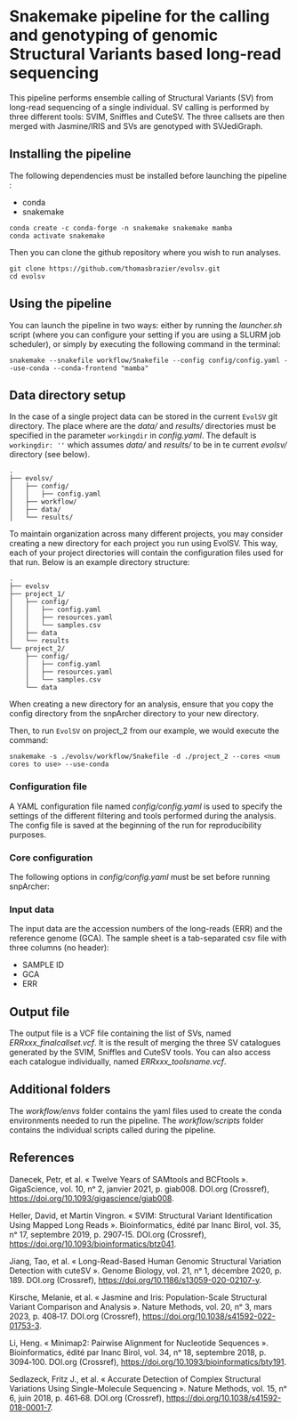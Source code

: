 # Snakemake pipeline for the calling and genotyping of genomic Structural Variants based long-read sequencing

This pipeline performs ensemble calling of Structural Variants (SV) from long-read sequencing of a single individual. SV calling is performed by three different tools: SVIM, Sniffles and CuteSV. The three callsets are then merged with Jasmine/IRIS and SVs are genotyped with SVJediGraph.



## Installing the pipeline

The following dependencies must be installed before launching the pipeline :
* conda
* snakemake

```
conda create -c conda-forge -n snakemake snakemake mamba
conda activate snakemake
```

Then you can clone the github repository where you wish to run analyses.

```
git clone https://github.com/thomasbrazier/evolsv.git
cd evolsv
```

## Using the pipeline

You can launch the pipeline in two ways: either by running the *launcher.sh* script (where you can configure your setting if you are using a SLURM job scheduler), or simply by executing the following command in the terminal:

```
snakemake --snakefile workflow/Snakefile --config config/config.yaml --use-conda --conda-frontend "mamba"
```

## Data directory setup

In the case of a single project data can be stored in the current `EvolSV` git directory. The place where are the *data/* and *results/* directories must be specified in the parameter `workingdir` in *config.yaml*. The default is `workingdir: ''` which assumes *data/* and *results/* to be in te current *evolsv/* directory (see below).

```
.
├── evolsv/
│   ├── config/
│   │   ├── config.yaml
│   ├── workflow/
│   ├── data/
│   └── results/
```


To maintain organization across many different projects, you may consider creating a new directory for each project you run using EvolSV. This way, each of your project directories will contain the configuration files used for that run. Below is an example directory structure:

```
.
├── evolsv
├── project_1/
│   ├── config/
│   │   ├── config.yaml
│   │   ├── resources.yaml
│   │   └── samples.csv
│   ├── data
│   └── results
└── project_2/
    ├── config/
    │   ├── config.yaml
    │   ├── resources.yaml
    │   └── samples.csv
    └── data
```

When creating a new directory for an analysis, ensure that you copy the config directory from the snpArcher directory to your new directory.

Then, to run `EvolSV` on project_2 from our example, we would execute the command:

```
snakemake -s ./evolsv/workflow/Snakefile -d ./project_2 --cores <num cores to use> --use-conda
```


### Configuration file

A YAML configuration file named *config/config.yaml* is used to specify the settings of the different filtering and tools performed during the analysis. The config file is saved at the beginning of the run for reproducibility purposes.


### Core configuration

The following options in *config/config.yaml* must be set before running snpArcher:



### Input data

The input data are the accession numbers of the long-reads (ERR) and the reference genome (GCA). The sample sheet is a tab-separated csv file with three columns (no header):
* SAMPLE ID
* GCA
* ERR


## Output file

The output file is a VCF file containing the list of SVs, named *ERRxxx_finalcallset.vcf*. It is the result of merging the three SV catalogues generated by the SVIM, Sniffles and CuteSV tools. You can also access each catalogue individually, named *ERRxxx_toolsname.vcf*.


## Additional folders

The *workflow/envs* folder contains the yaml files used to create the conda environments needed to run the pipeline. The *workflow/scripts* folder contains the individual scripts called during the pipeline.


## References

Danecek, Petr, et al. « Twelve Years of SAMtools and BCFtools ». GigaScience, vol. 10, nᵒ 2, janvier 2021, p. giab008. DOI.org (Crossref), https://doi.org/10.1093/gigascience/giab008.

Heller, David, et Martin Vingron. « SVIM: Structural Variant Identification Using Mapped Long Reads ». Bioinformatics, édité par Inanc Birol, vol. 35, nᵒ 17, septembre 2019, p. 2907‑15. DOI.org (Crossref), https://doi.org/10.1093/bioinformatics/btz041.

Jiang, Tao, et al. « Long-Read-Based Human Genomic Structural Variation Detection with cuteSV ». Genome Biology, vol. 21, nᵒ 1, décembre 2020, p. 189. DOI.org (Crossref), https://doi.org/10.1186/s13059-020-02107-y.

Kirsche, Melanie, et al. « Jasmine and Iris: Population-Scale Structural Variant Comparison and Analysis ». Nature Methods, vol. 20, nᵒ 3, mars 2023, p. 408‑17. DOI.org (Crossref), https://doi.org/10.1038/s41592-022-01753-3.

Li, Heng. « Minimap2: Pairwise Alignment for Nucleotide Sequences ». Bioinformatics, édité par Inanc Birol, vol. 34, nᵒ 18, septembre 2018, p. 3094‑100. DOI.org (Crossref), https://doi.org/10.1093/bioinformatics/bty191.

Sedlazeck, Fritz J., et al. « Accurate Detection of Complex Structural Variations Using Single-Molecule Sequencing ». Nature Methods, vol. 15, nᵒ 6, juin 2018, p. 461‑68. DOI.org (Crossref), https://doi.org/10.1038/s41592-018-0001-7.
